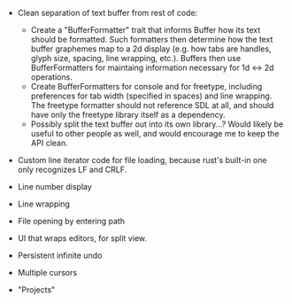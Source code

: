 - Clean separation of text buffer from rest of code:
    - Create a "BufferFormatter" trait that informs Buffer how its text
      should be formatted.  Such formatters then determine how the
      text buffer graphemes map to a 2d display (e.g. how tabs are handles,
      glyph size, spacing, line wrapping, etc.).  Buffers then use
      BufferFormatters for maintaing information necessary for
      1d <-> 2d operations.
    - Create BufferFormatters for console and for freetype, including
      preferences for tab width (specified in spaces) and line wrapping.
      The freetype formatter should not reference SDL at all, and should
      have only the freetype library itself as a dependency.
    - Possibly split the text buffer out into its own library...?  Would
      likely be useful to other people as well, and would encourage me to
      keep the API clean.

- Custom line iterator code for file loading, because rust's built-in one
  only recognizes LF and CRLF.
- Line number display
- Line wrapping
- File opening by entering path
- UI that wraps editors, for split view.
- Persistent infinite undo
- Multiple cursors
- "Projects"

